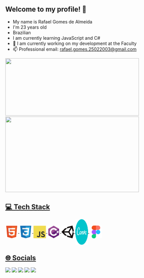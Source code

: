 ## Welcome to my profile! 👋

- My name is Rafael Gomes de Almeida
- I'm 23 years old
- Brazilian <br>
- I am currently learning JavaScript and C#
- 🔭 I am currently working on my development at the Faculty
- 📫 Professional email: rafael.gomes.25022003@gmail.com

<div>
  <a href="https://github.com/rRafaelGomes">
  <img height="180em" width="420em" src="https://github-readme-stats.vercel.app/api?username=rrafaelgomes&show_icons=true&theme=midnight-purple&include_all_commits=true&count_private=true"/>
  <img height="237em" width="420em" src="https://github-readme-stats.vercel.app/api/top-langs/?username=rrafaelgomes&layout=compact&langs_count=7&theme=midnight-purple"/>
</div>

## 💻 Tech Stack

<div>
  <img align="center" alt="rrafaelgomes-Html" height="40" width="40" src="https://raw.githubusercontent.com/devicons/devicon/master/icons/html5/html5-original.svg"> 
  <img align="center" alt="rrafaelgomes-Css" height="40" width="40" src="https://raw.githubusercontent.com/devicons/devicon/master/icons/css3/css3-original.svg">
  <img align="center" alt="rrafaelgomes-Js" height="40" width="40" src="https://raw.githubusercontent.com/devicons/devicon/master/icons/javascript/javascript-original.svg">
  <img align="center" alt="rrafaelgomes-Csharp" height="40" width="40" src="https://raw.githubusercontent.com/devicons/devicon/master/icons/csharp/csharp-original.svg"> 
  <img align="center" alt="rrafaelgomes-Unity" height="40" width="40" src="https://raw.githubusercontent.com/devicons/devicon/master/icons/unity/unity-original.svg"> 
  
 
  
  <img align="center" alt="rrafaelgomes-Canva" height="80" width="40" src="https://raw.githubusercontent.com/devicons/devicon/master/icons/canva/canva-original.svg">
  <img align="center" alt="rrafaelgomes-Figma" height="40" width="40" src="https://raw.githubusercontent.com/devicons/devicon/master/icons/figma/figma-original.svg">
</div>

## 🌐 Socials

<div>
 <a href="https://instagram.com/rrrafaelgomes" target="_blank"><img src="https://img.shields.io/badge/-Instagram-%23E4405F?style=for-the-badge&logo=instagram&logoColor=white" target="_blank"></a>
 <a href="https://twitter.com/rrRafaelGomes" target="_blank"><img src="https://img.shields.io/badge/-Twitter-%230077B5?style=for-the-badge&logo=twitter&logoColor=white" target="_blank"></a>
 <a href="https://www.twitch.tv/rrafaelgomes" target="_blank"><img src="https://img.shields.io/badge/Twitch-9146FF?style=for-the-badge&logo=twitch&logoColor=white" target="_blank"></a>
 <a href ="mailto:rafael.gomes.25022003@gmail.com"><img src="https://img.shields.io/badge/-Gmail-%23333?style=for-the-badge&logo=gmail&logoColor=white" target="_blank"></a>
 <a href="https://www.linkedin.com/in/rrafaelgomes/" target="_blank"><img src="https://img.shields.io/badge/-LinkedIn-%230077B5?style=for-the-badge&logo=linkedin&logoColor=white" target="_blank"></a>
</div>
